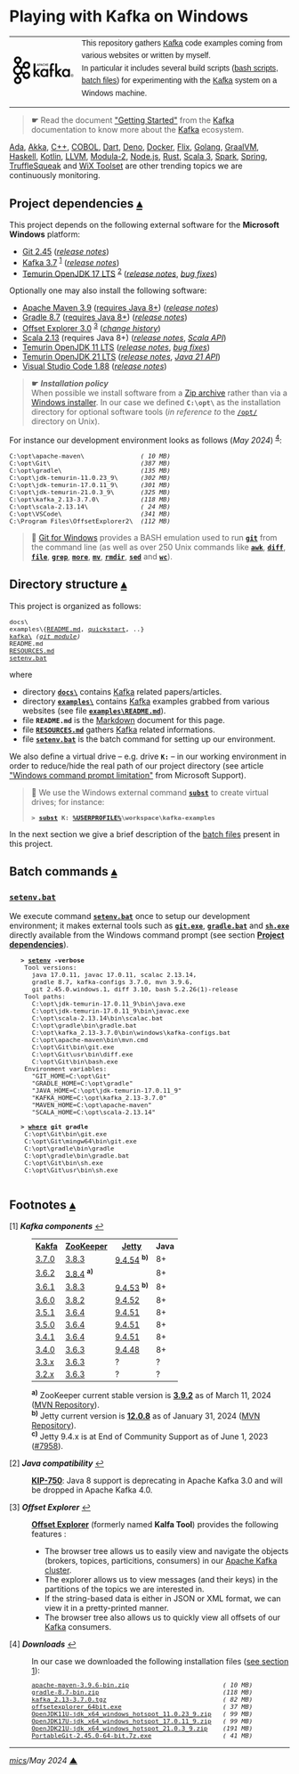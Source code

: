 # <span id="top">Playing with Kafka on Windows</span>

<table style="font-family:Helvetica,Arial;line-height:1.6;">
  <tr>
  <td style="border:0;padding:0 10px 0 0;min-width:120px;">
    <a href="https://kafka.apache.org/" rel="external"><img style="border:0;width:120px;" src="./docs/images/apache-kafka.png" alt="Kafka project"/></a>
  </td>
  <td style="border:0;padding:0;vertical-align:text-top;">
    This repository gathers <a href="https://kafka.apache.org/" rel="external">Kafka</a> code examples coming from various websites or written by myself.<br/>
    In particular it includes several build scripts (<a href="https://www.gnu.org/software/bash/manual/bash.html" rel="external">bash scripts</a>, <a href="https://en.wikibooks.org/wiki/Windows_Batch_Scripting" rel="external">batch files</a>) for experimenting with the <a href="https://kafka.apache.org" rel="external">Kafka</a> system on a Windows machine.
  </td>
  </tr>
</table>

> **&#9755;** Read the document <a href="https://kafka.apache.org/documentation/#gettingStarted">"Getting Started"</a> from the <a href="https://kafka.apache.org/" rel="external">Kafka</a> documentation to know more about the <a href="https://kafka.apache.org/" rel="external">Kafka</a> ecosystem. 

[Ada][ada_examples], [Akka][akka_examples], [C++][cpp_examples], [COBOL][cobol_examples], [Dart][dart_examples], [Deno][deno_examples], [Docker][docker_examples], [Flix][flix_examples], [Golang][golang_examples], [GraalVM][graalvm_examples], [Haskell][haskell_examples], [Kotlin][kotlin_examples], [LLVM][llvm_examples], [Modula-2][m2_examples], [Node.js][nodejs_examples], [Rust][rust_examples], [Scala 3][scala3_examples], [Spark][spark_examples], [Spring][spring_examples], [TruffleSqueak][trufflesqueak_examples] and [WiX Toolset][wix_examples] are other trending topics we are continuously monitoring.

## <span id="proj_deps">Project dependencies</span> [**&#x25B4;**](#top)

This project depends on the following external software for the **Microsoft Windows** platform:

- [Git 2.45][git_releases] ([*release notes*][git_relnotes])
- [Kafka 3.7][kafka_downloads] <sup id="anchor_01">[1](#footnote_01)</sup> ([*release notes*][kafka_relnotes])
- [Temurin OpenJDK 17 LTS][temurin_openjdk17] <sup id="anchor_02">[2](#footnote_02)</sup> ([*release notes*][temurin_openjdk17_relnotes], [*bug fixes*][temurin_openjdk17_bugfixes])

Optionally one may also install the following software:

- [Apache Maven 3.9][apache_maven] ([requires Java 8+][apache_maven_history])  ([*release notes*][apache_maven_relnotes])
- [Gradle 8.7][gradle_install] ([requires Java 8+][gradle_compatibility]) ([*release notes*][gradle_relnotes])
- [Offset Explorer 3.0][kafkatool_downloads] <sup id="anchor_03">[3](#footnote_03)</sup> ([*change history*][kafkatool_changes])
- [Scala 2.13][scala_releases] (requires Java 8+) ([*release notes*][scala_relnotes], [*Scala API*][scala_api])
- [Temurin OpenJDK 11 LTS][temurin_openjdk11] ([*release notes*][temurin_openjdk11_relnotes], [*bug fixes*][temurin_openjdk11_bugfixes])
- [Temurin OpenJDK 21 LTS][temurin_openjdk21] ([*release notes*][temurin_openjdk21_relnotes], [*Java 21 API*][oracle_openjdk21_api])
- [Visual Studio Code 1.88][vscode_downloads] ([*release notes*][vscode_relnotes])

> **&#9755;** ***Installation policy***<br/>
> When possible we install software from a [Zip archive][zip_archive] rather than via a [Windows installer][windows_installer]. In our case we defined **`C:\opt\`** as the installation directory for optional software tools (*in reference to* the [`/opt/`][unix_opt] directory on Unix).

For instance our development environment looks as follows (*May 2024*) <sup id="anchor_04">[4](#footnote_04)</sup>:

<pre style="font-size:80%;">
C:\opt\apache-maven\               <i>( 10 MB)</i>
C:\opt\Git\                        <i>(387 MB)</i>
C:\opt\gradle\                     <i>(135 MB)</i>
C:\opt\jdk-temurin-11.0.23_9\      <i>(302 MB)</i>
C:\opt\jdk-temurin-17.0.11_9\      <i>(301 MB)</i>
C:\opt\jdk-temurin-21.0.3_9\       <i>(325 MB)</i>
C:\opt\kafka_2.13-3.7.0\           <i>(118 MB)</i>
C:\opt\scala-2.13.14\              <i>( 24 MB)</i>
C:\opt\VSCode\                     <i>(341 MB)</i>
C:\Program Files\OffsetExplorer2\  <i>(112 MB)</i>
</pre>

> **:mag_right:** [Git for Windows][git_downloads] provides a BASH emulation used to run [**`git`**][git_cli] from the command line (as well as over 250 Unix commands like [**`awk`**][man1_awk], [**`diff`**][man1_diff], [**`file`**][man1_file], [**`grep`**][man1_grep], [**`more`**][man1_more], [**`mv`**][man1_mv], [**`rmdir`**][man1_rmdir], [**`sed`**][man1_sed] and [**`wc`**][man1_wc]).

## <span id="structure">Directory structure</span> [**&#x25B4;**](#top)

This project is organized as follows:

<pre style="font-size:80%;">
docs\
examples\{<a href="examples/README.md">README.md</a>, <a href="examples/quickstart/">quickstart</a>, ..}
<a href="https://github.com/apache/kafka">kafka\</a> <i>(<a href="./.gitmodules">git module</a>)</i>
README.md
<a href="RESOURCES.md">RESOURCES.md</a>
<a href="setenv.bat">setenv.bat</a>
</pre>

where

- directory [**`docs\`**](docs/) contains [Kafka] related papers/articles.
- directory [**`examples\`**](examples/) contains [Kafka] examples grabbed from various websites (see file [**`examples\README.md`**](examples/README.md)).
- file **`README.md`** is the [Markdown][github_markdown] document for this page.
- file [**`RESOURCES.md`**](RESOURCES.md) gathers [Kafka] related informations.
- file [**`setenv.bat`**](setenv.bat) is the batch command for setting up our environment.

<!--
> **:mag_right:** We use [VS Code][microsoft_vscode] with the extension [Markdown Preview Github Styling](https://marketplace.visualstudio.com/items?itemName=bierner.markdown-preview-github-styles) to edit our Markdown files (see article ["Mastering Markdown"](https://guides.github.com/features/mastering-markdown/) from [GitHub Guides][github_guides].
-->

We also define a virtual drive &ndash; e.g. drive **`K:`** &ndash; in our working environment in order to reduce/hide the real path of our project directory (see article ["Windows command prompt limitation"][windows_limitation] from Microsoft Support).
> **:mag_right:** We use the Windows external command [**`subst`**][windows_subst] to create virtual drives; for instance:
>
> <pre style="font-size:80%;">
> <b>&gt; <a href="https://docs.microsoft.com/en-us/windows-server/administration/windows-commands/subst">subst</a> K: <a href="https://docs.microsoft.com/en-us/windows/deployment/usmt/usmt-recognized-environment-variables#bkmk-2">%USERPROFILE%</a>\workspace\kafka-examples</b>
> </pre>

In the next section we give a brief description of the [batch files][windows_batch_file] present in this project.

## <span id="commands">Batch commands</span> [**&#x25B4;**](#top)

### [**`setenv.bat`**](setenv.bat)

We execute command [**`setenv.bat`**](setenv.bat) once to setup our development environment; it makes external tools such as [**`git.exe`**][git_userguide], [**`gradle.bat`**][gradle_cli] and [**`sh.exe`**][sh_cli] directly available from the Windows command prompt (see section [**Project dependencies**](#proj_deps)).

   <pre style="font-size:80%;">
   <b>&gt; <a href="./setenv.bat">setenv</a> -verbose</b>
    Tool versions:
      java 17.0.11, javac 17.0.11, scalac 2.13.14,
      gradle 8.7, kafka-configs 3.7.0, mvn 3.9.6,
      git 2.45.0.windows.1, diff 3.10, bash 5.2.26(1)-release
    Tool paths:
      C:\opt\jdk-temurin-17.0.11_9\bin\java.exe
      C:\opt\jdk-temurin-17.0.11_9\bin\javac.exe
      C:\opt\scala-2.13.14\bin\scalac.bat
      C:\opt\gradle\bin\gradle.bat
      C:\opt\kafka_2.13-3.7.0\bin\windows\kafka-configs.bat
      C:\opt\apache-maven\bin\mvn.cmd
      C:\opt\Git\bin\git.exe
      C:\opt\Git\usr\bin\diff.exe
      C:\opt\Git\bin\bash.exe
    Environment variables:
      "GIT_HOME=C:\opt\Git"
      "GRADLE_HOME=C:\opt\gradle"
      "JAVA_HOME=C:\opt\jdk-temurin-17.0.11_9"
      "KAFKA_HOME=C:\opt\kafka_2.13-3.7.0"
      "MAVEN_HOME=C:\opt\apache-maven"
      "SCALA_HOME=C:\opt\scala-2.13.14"
   &nbsp;
   <b>&gt; <a href="https://learn.microsoft.com/en-us/windows-server/administration/windows-commands/where">where</a> git gradle</b>
    C:\opt\Git\bin\git.exe
    C:\opt\Git\mingw64\bin\git.exe
    C:\opt\gradle\bin\gradle
    C:\opt\gradle\bin\gradle.bat
    C:\opt\Git\bin\sh.exe
    C:\opt\Git\usr\bin\sh.exe
   </pre>


## <span id="footnotes">Footnotes</span> [**&#x25B4;**](#top)

<span id="footnote_01">[1]</span> ***Kafka components*** [↩](#anchor_01)

<dl><dd>
<table>
<tr>
<th><a href="https://kafka.apache.org/" rel="external">Kakfa</a></th>
<th><a href="https://zookeeper.apache.org/releases.html" rel="external">ZooKeeper</a></th>
<th><a href="https://www.eclipse.org/jetty/" rel="external">Jetty</a></th>
<th>Java</th>
</tr>
<tr>
<td><a href="https://downloads.apache.org/kafka/3.7.0/RELEASE_NOTES.html">3.7.0</a></td>
<td><a href="https://zookeeper.apache.org/doc/r3.8.3/releasenotes.html">3.8.3</a></td>
<td><a href="https://github.com/jetty/jetty.project/releases/tag/jetty-9.4.54.v20240208">9.4.54</a> <sup><b>b)</b></sup></td>
<td>8+</td>
</tr>
<tr>
<td><a href="https://archive.apache.org/dist/kafka/3.6.2/RELEASE_NOTES.html">3.6.2</a></td>
<td><a href="https://zookeeper.apache.org/doc/r3.8.4/releasenotes.html">3.8.4</a> <sup><b>a)</b></sup</td>
<td></td>
<td>8+</td>
</tr>
<tr>
<td><a href="https://archive.apache.org/dist/kafka/3.6.1/RELEASE_NOTES.html">3.6.1</a></td>
<td><a href="https://zookeeper.apache.org/doc/r3.8.3/releasenotes.html">3.8.3</a></td>
<td><a href="https://github.com/eclipse/jetty.project/releases/tag/jetty-9.4.53.v20230217">9.4.53</a> <sup><b>b)</b></sup></td>
<td>8+</td>
</tr>
<tr>
<td><a href="https://archive.apache.org/dist/kafka/3.6.0/RELEASE_NOTES.html">3.6.0</a></td>
<td><a href="https://zookeeper.apache.org/doc/r3.8.2/releasenotes.html">3.8.2</a></td>
<td><a href="https://github.com/eclipse/jetty.project/releases/tag/jetty-9.4.52.v20230217">9.4.52</a></td>
<td>8+</td>
</tr>
<tr>
<td><a href="https://archive.apache.org/dist/kafka/3.5.1/RELEASE_NOTES.html">3.5.1</a></td>
<td><a href="https://zookeeper.apache.org/doc/r3.6.4/releasenotes.html">3.6.4</a></td>
<td><a href="https://github.com/eclipse/jetty.project/releases/tag/jetty-9.4.51.v20230217">9.4.51</a></td>
<td>8+</td>
</tr>
<tr>
<td><a href="https://archive.apache.org/dist/kafka/3.5.0/RELEASE_NOTES.htmll">3.5.0</a></td>
<td><a href="https://zookeeper.apache.org/doc/r3.6.4/releasenotes.html">3.6.4</a></td>
<td><a href="https://github.com/eclipse/jetty.project/releases/tag/jetty-9.4.51.v20230217">9.4.51</a></td>
<td>8+</td>
</tr>
<tr>
<td><a href="https://archive.apache.org/dist/kafka/3.4.1/RELEASE_NOTES.html">3.4.1</a></td><td><a href="https://zookeeper.apache.org/doc/r3.6.4/releasenotes.html">3.6.4</a></td><td><a href="https://github.com/eclipse/jetty.project/releases/tag/jetty-9.4.51.v20230217">9.4.51</a></td><td>8+</td>
</tr>
<tr>
<td><a href="https://archive.apache.org/dist/kafka/3.4.0/RELEASE_NOTES.html">3.4.0</a></td><td><a href="https://zookeeper.apache.org/doc/r3.6.3/releasenotes.html">3.6.3</a></td><td><a href="https://github.com/eclipse/jetty.project/releases/tag/jetty-9.4.48.v20220622">9.4.48</a></td><td>8+</td></tr>
<tr><td><a href="https://archive.apache.org/dist/kafka/3.3.0/RELEASE_NOTES.html">3.3.x</a></td><td><a href="https://zookeeper.apache.org/doc/r3.6.3/releasenotes.html">3.6.3</a></td><td>?</td><td>?</td>
</tr>
<tr>
<td><a href="https://archive.apache.org/dist/kafka/3.2.0/RELEASE_NOTES.html">3.2.x</a></td>
<td><a href="https://zookeeper.apache.org/doc/r3.6.3/releasenotes.html">3.6.3</a></td>
<td>?</td>
<td>?</td>
</tr>
</table>
<span><sup><b>a)</b></sup> ZooKeeper current stable version is <a href="https://zookeeper.apache.org/releases.html"><b>3.9.2</b></a> as of March 11, 2024 (<a href="https://mvnrepository.com/artifact/org.apache.zookeeper/zookeeper">MVN Repository</a>).<br/>
<sup><b>b)</b></sup> Jetty current version is <a href="https://github.com/jetty/jetty.project/releases/tag/jetty-12.0.8"><b>12.0.8</b></a> as of January 31, 2024 (<a href="https://mvnrepository.com/artifact/org.eclipse.jetty/jetty-server">MVN Repository</a>).<br/>
<sup><b>c)</b></sup> Jetty 9.4.x is at End of Community Support as of June 1, 2023 (<a href="https://github.com/eclipse/jetty.project/issues/7958">#7958</a>).
</span>
</dd></dl>

<span id="footnote_02">[2]</span> ***Java compatibility*** [↩](#anchor_02)

<dl><dd>
<a href="https://cwiki.apache.org/confluence/pages/viewpage.action?pageId=181308223" rel="external"><b>KIP-750</b></a>: Java 8 support is deprecating in Apache Kafka 3.0 and will be dropped in Apache Kafka 4.0.
</dd></dl>

<span id="footnote_03">[3]</span> ***Offset Explorer*** [↩](#anchor_03)

<dl><dd>
<a href="https://www.kafkatool.com/features.html" rel="external"><b>Offset Explorer</b></a> (formerly named <b>Kalfa Tool</b>) provides the following features :
<ul>
  <li>The browser tree allows us to easily view and navigate the objects (brokers, topices, particitions, consumers) in our <a href="https://www.confluent.io/blog/what-is-an-apache-kafka-cluster/">Apache Kafka cluster</a>.</li>
  <li>The explorer allows us to view messages (and their keys) in the partitions of the topics we are interested in.</li>
  <li>If the string-based data is either in JSON or XML format, we can view it in a pretty-printed manner.</li>
  <li>The browser tree also allows us to quickly view all offsets of our <a href="https://kafka.apache.org">Kafka</a> consumers.</li>
</ul>
</dd></dl>

<span id="footnote_04">[4]</span> ***Downloads*** [↩](#anchor_04)

<dl><dd>
In our case we downloaded the following installation files (<a href="#proj_deps">see section 1</a>):
</dd>
<dd>
<pre style="font-size:80%;">
<a href="https://maven.apache.org/download.cgi">apache-maven-3.9.6-bin.zip</a>                         <i>( 10 MB)</i>
<a href="https://gradle.org/install/">gradle-8.7-bin.zip</a>                                 <i>(118 MB)</i>
<a href="https://kafka.apache.org/downloads">kafka_2.13-3.7.0.tgz</a>                               <i>( 82 MB)</i>
<a href="https://www.kafkatool.com/download.html" rel="external">offsetexplorer_64bit.exe</a>                           <i>( 37 MB)</i>
<a href="https://adoptium.net/releases.html?variant=openjdk11&jvmVariant=hotspot">OpenJDK11U-jdk_x64_windows_hotspot_11.0.23_9.zip</a>   <i>( 99 MB)</i>
<a href="https://adoptium.net/releases.html?variant=openjdk17&jvmVariant=hotspot">OpenJDK17U-jdk_x64_windows_hotspot_17.0.11_9.zip</a>   <i>( 99 MB)</i>
<a href="ttps://adoptium.net/releases.html?variant=openjdk21&jvmVariant=hotspot">OpenJDK21U-jdk_x64_windows_hotspot_21.0.3_9.zip</a>    <i>(191 MB)</i>
<a href="https://git-scm.com/download/win">PortableGit-2.45.0-64-bit.7z.exe</a>                   <i>( 41 MB)</i>
</pre>
</dd></dl>
<!--
<a href="https://github.com/sbt/sbt/releases">sbt-1.9.7.zip</a>                                      <i>( 17 MB)</i>
<a href="https://www.scala-lang.org/files/archive/">scala-2.13.14.zip</a>                                  <i>( 21 MB)</i>
-->

***

*[mics](https://lampwww.epfl.ch/~michelou/)/May 2024* [**&#9650;**](#top)
<span id="bottom">&nbsp;</span>

<!-- link refs -->

[ada_examples]: https://github.com/michelou/ada-examples
[akka_examples]: https://github.com/michelou/akka-examples
[apache_maven]: https://maven.apache.org/download.cgi
[apache_maven_history]: https://maven.apache.org/docs/history.html
[apache_maven_relnotes]: https://maven.apache.org/docs/3.9.6/release-notes.html
[cobol_examples]: https://github.com/michelou/cobol-examples
[cpp_examples]: https://github.com/michelou/cpp-examples
[dart_examples]: https://github.com/michelou/dart-examples
[deno_examples]: https://github.com/michelou/deno-examples
[docker_examples]: https://github.com/michelou/docker-examples
[flix_examples]: https://github.com/michelou/flix-examples
[git_bash]: https://www.atlassian.com/git/tutorials/git-bash
[git_cli]: https://git-scm.com/docs/git
[git_downloads]: https://git-scm.com/download/win
[git_releases]: https://git-scm.com/download/win
[git_relnotes]: https://raw.githubusercontent.com/git/git/master/Documentation/RelNotes/2.45.0.txt
[git_userguide]: https://git-scm.com/docs/git
[github_markdown]: https://github.github.com/gfm/
[golang_examples]: https://github.com/michelou/golang-examples
[graalvm_examples]: https://github.com/michelou/graalvm-examples
[gradle_cli]: https://docs.gradle.org/current/userguide/command_line_interface.html
[gradle_compatibility]: https://docs.gradle.org/current/release-notes.html#upgrade-instructions
[gradle_install]: https://gradle.org/install/
[gradle_relnotes]: https://docs.gradle.org/8.7/release-notes.html
[haskell_examples]: https://github.com/michelou/haskell-examples
[kafka]: https://kafka.apache.org
[kafka_downloads]: https://kafka.apache.org/downloads
<!--
3.4.0 -> https://archive.apache.org/dist/kafka/3.4.0/RELEASE_NOTES.html
3.4.1 -> https://archive.apache.org/dist/kafka/3.4.1/RELEASE_NOTES.html
3.5.0 -> https://archive.apache.org/dist/kafka/3.5.0/RELEASE_NOTES.html
3.5.1 -> https://archive.apache.org/dist/kafka/3.5.1/RELEASE_NOTES.html
3.6.0 -> https://archive.apache.org/dist/kafka/3.6.0/RELEASE_NOTES.html
3.6.1 -> https://archive.apache.org/dist/kafka/3.6.1/RELEASE_NOTES.html
3.7.0 -> https://archive.apache.org/dist/kafka/3.7.0/RELEASE_NOTES.html
-->
[kafka_relnotes]: https://archive.apache.org/dist/kafka/3.7.0/RELEASE_NOTES.html
[kafkatool_changes]: https://www.kafkatool.com/changes.html
[kafkatool_downloads]: https://www.kafkatool.com/download.html
[kotlin_examples]: https://github.com/michelou/kotlin-examples
[llvm_examples]: https://github.com/michelou/llvm-examples
[m2_examples]: https://github.com/michelou/m2-examples
[man1_awk]: https://www.linux.org/docs/man1/awk.html
[man1_diff]: https://www.linux.org/docs/man1/diff.html
[man1_file]: https://www.linux.org/docs/man1/file.html
[man1_grep]: https://www.linux.org/docs/man1/grep.html
[man1_more]: https://www.linux.org/docs/man1/more.html
[man1_mv]: https://www.linux.org/docs/man1/mv.html
[man1_rmdir]: https://www.linux.org/docs/man1/rmdir.html
[man1_sed]: https://www.linux.org/docs/man1/sed.html
[man1_wc]: https://www.linux.org/docs/man1/wc.html
[nodejs_examples]: https://github.com/michelou/nodejs-examples
[oracle_openjdk21]: https://jdk.java.net/21/
[oracle_openjdk21_api]: https://download.java.net/java/early_access/jdk21/docs/api/
[oracle_openjdk21_relnotes]: https://jdk.java.net/21/release-notes
[rust_examples]: https://github.com/michelou/rust-examples
[scala_api]: https://www.scala-lang.org/files/archive/api/current/
[scala_releases]: https://www.scala-lang.org/files/archive/
[scala_relnotes]: https://github.com/scala/scala/releases/tag/v2.13.14
[scala3_examples]: https://github.com/michelou/dotty-examples
[sh_cli]: https://man7.org/linux/man-pages/man1/sh.1p.html
[spark_examples]: https://github.com/michelou/spark-examples
[spring_examples]: https://github.com/michelou/spring-examples
<!--
#### Archives ### https://mail.openjdk.org/pipermail/jdk-updates-dev/
11.0.3  -> https://mail.openjdk.java.net/pipermail/jdk-updates-dev/2019-April/000951.html
11.0.4  -> https://mail.openjdk.java.net/pipermail/jdk-updates-dev/2019-July/001423.html
11.0.5  -> https://mail.openjdk.java.net/pipermail/jdk-updates-dev/2019-October/002025.html
11.0.6  -> https://mail.openjdk.java.net/pipermail/jdk-updates-dev/2020-January/002374.html
11.0.7  -> https://mail.openjdk.java.net/pipermail/jdk-updates-dev/2020-April/003019.html
11.0.8  -> https://mail.openjdk.java.net/pipermail/jdk-updates-dev/2020-July/003498.html
11.0.9  -> https://mail.openjdk.java.net/pipermail/jdk-updates-dev/2020-October/004007.html
11.0.10 -> https://mail.openjdk.java.net/pipermail/jdk-updates-dev/2021-January/004689.html
11.0.11 -> https://mail.openjdk.java.net/pipermail/jdk-updates-dev/2021-April/005860.html
11.0.12 -> https://mail.openjdk.org/pipermail/jdk-updates-dev/2021-July/006954.html
11.0.13 -> https://mail.openjdk.org/pipermail/jdk-updates-dev/2021-October/009368.html
11.0.14 -> https://mail.openjdk.org/pipermail/jdk-updates-dev/2022-January/011643.html
11.0.15 -> https://mail.openjdk.org/pipermail/jdk-updates-dev/2022-April/014104.html
11.0.16 -> https://mail.openjdk.org/pipermail/jdk-updates-dev/2022-July/016017.html
11.0.17 -> https://mail.openjdk.org/pipermail/jdk-updates-dev/2022-October/018119.html
11.0.18 -> https://mail.openjdk.org/pipermail/jdk-updates-dev/2023-January/020111.html
11.0.19 -> https://mail.openjdk.org/pipermail/jdk-updates-dev/2023-April/021900.html
11.0.20 -> https://mail.openjdk.org/pipermail/jdk-updates-dev/2023-July/024064.html
11.0.21 -> https://mail.openjdk.org/pipermail/jdk-updates-dev/2023-October/026351.html
11.0.22 -> https://mail.openjdk.org/pipermail/jdk-updates-dev/2024-January/029215.html
-->
[temurin_openjdk11]: https://adoptium.net/releases.html?variant=openjdk11&jvmVariant=hotspot
[temurin_openjdk11_bugfixes]: https://www.oracle.com/java/technologies/javase/11-0-21-bugfixes.html
[temurin_openjdk11_relnotes]: https://mail.openjdk.org/pipermail/jdk-updates-dev/2023-October/026351.html
<!--
17.0.2  -> https://www.oracle.com/java/technologies/javase/17-0-2-bugfixes.html
17.0.3  -> https://www.oracle.com/java/technologies/javase/17-0-3-bugfixes.html
17.0.7  -> https://www.oracle.com/java/technologies/javase/17-0-7-relnotes.html
17.0.8  -> https://mail.openjdk.org/pipermail/jdk-updates-dev/2023-September/025526.html
17.0.9  -> https://mail.openjdk.org/pipermail/jdk-updates-dev/2023-October/026352.html
17.0.10 -> https://mail.openjdk.org/pipermail/jdk-updates-dev/2024-January/029089.html
-->
[temurin_openjdk17]: https://adoptium.net/releases.html?variant=openjdk17&jvmVariant=hotspot
[temurin_openjdk17_bugfixes]: https://www.oracle.com/java/technologies/javase/17-0-9-relnotes.html
[temurin_openjdk17_relnotes]: https://mail.openjdk.org/pipermail/jdk-updates-dev/2023-October/026352.html
<!--
21_35   -> https://adoptium.net/fr/temurin/release-notes/?version=jdk-21+35
21.0.1  -> https://www.oracle.com/java/technologies/javase/21-0-1-relnotes.html
21.0.2  -> https://mail.openjdk.org/pipermail/jdk-updates-dev/2024-January/029090.html
-->
[temurin_openjdk21]: https://adoptium.net/fr/temurin/releases/?variant=openjdk21&jvmVariant=hotspot
[temurin_openjdk21_relnotes]: https://adoptium.net/fr/temurin/release-notes/?version=jdk-21+35
[trufflesqueak_examples]: https://github.com/michelou/trufflesqueak-examples
[unix_bash_script]: https://www.gnu.org/software/bash/manual/bash.html
[unix_opt]: https://tldp.org/LDP/Linux-Filesystem-Hierarchy/html/opt.html
[vscode_downloads]: https://code.visualstudio.com/#alt-downloads
[vscode_relnotes]: https://code.visualstudio.com/updates/
[windows_batch_file]: https://en.wikibooks.org/wiki/Windows_Batch_Scripting
[windows_installer]: https://docs.microsoft.com/en-us/windows/win32/msi/windows-installer-portal
[windows_limitation]: https://support.microsoft.com/en-gb/help/830473/command-prompt-cmd-exe-command-line-string-limitation
[windows_subst]: https://docs.microsoft.com/en-us/windows-server/administration/windows-commands/subst
[wix_examples]: https://github.com/michelou/wix-examples
[zip_archive]: https://www.howtogeek.com/178146/htg-explains-everything-you-need-to-know-about-zipped-files/

